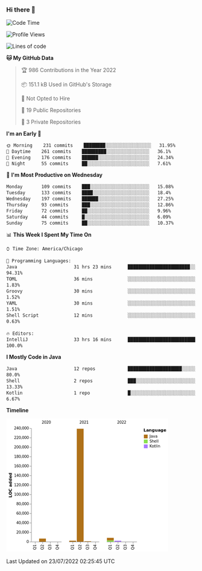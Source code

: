 ### Hi there 👋


<!--START_SECTION:waka-->
![Code Time](http://img.shields.io/badge/Code%20Time-2%2C413%20hrs%2025%20mins-blue)

![Profile Views](http://img.shields.io/badge/Profile%20Views-13-blue)

![Lines of code](https://img.shields.io/badge/From%20Hello%20World%20I%27ve%20Written-259%20Thousand%20lines%20of%20code-blue)

**🐱 My GitHub Data** 

> 🏆 986 Contributions in the Year 2022
 > 
> 📦 151.1 kB Used in GitHub's Storage 
 > 
> 🚫 Not Opted to Hire
 > 
> 📜 19 Public Repositories 
 > 
> 🔑 3 Private Repositories  
 > 
**I'm an Early 🐤** 

```text
🌞 Morning    231 commits    ████████░░░░░░░░░░░░░░░░░   31.95% 
🌆 Daytime    261 commits    █████████░░░░░░░░░░░░░░░░   36.1% 
🌃 Evening    176 commits    ██████░░░░░░░░░░░░░░░░░░░   24.34% 
🌙 Night      55 commits     ██░░░░░░░░░░░░░░░░░░░░░░░   7.61%

```
📅 **I'm Most Productive on Wednesday** 

```text
Monday       109 commits    ███░░░░░░░░░░░░░░░░░░░░░░   15.08% 
Tuesday      133 commits    ████░░░░░░░░░░░░░░░░░░░░░   18.4% 
Wednesday    197 commits    ██████░░░░░░░░░░░░░░░░░░░   27.25% 
Thursday     93 commits     ███░░░░░░░░░░░░░░░░░░░░░░   12.86% 
Friday       72 commits     ██░░░░░░░░░░░░░░░░░░░░░░░   9.96% 
Saturday     44 commits     █░░░░░░░░░░░░░░░░░░░░░░░░   6.09% 
Sunday       75 commits     ██░░░░░░░░░░░░░░░░░░░░░░░   10.37%

```


📊 **This Week I Spent My Time On** 

```text
⌚︎ Time Zone: America/Chicago

💬 Programming Languages: 
Java                     31 hrs 23 mins      ███████████████████████░░   94.31% 
TOML                     36 mins             ░░░░░░░░░░░░░░░░░░░░░░░░░   1.83% 
Groovy                   30 mins             ░░░░░░░░░░░░░░░░░░░░░░░░░   1.52% 
YAML                     30 mins             ░░░░░░░░░░░░░░░░░░░░░░░░░   1.51% 
Shell Script             12 mins             ░░░░░░░░░░░░░░░░░░░░░░░░░   0.63%

🔥 Editors: 
IntelliJ                 33 hrs 16 mins      █████████████████████████   100.0%

```

**I Mostly Code in Java** 

```text
Java                     12 repos            ████████████████████░░░░░   80.0% 
Shell                    2 repos             ███░░░░░░░░░░░░░░░░░░░░░░   13.33% 
Kotlin                   1 repo              █░░░░░░░░░░░░░░░░░░░░░░░░   6.67%

```


**Timeline**

![Chart not found](https://raw.githubusercontent.com/powercasgamer/powercasgamer/master/charts/bar_graph.png) 


 Last Updated on 23/07/2022 02:25:45 UTC
<!--END_SECTION:waka-->
